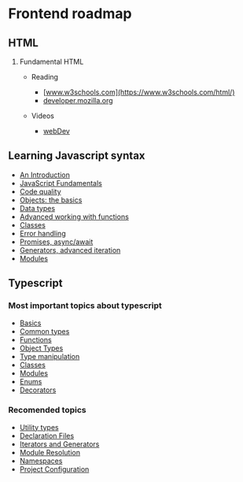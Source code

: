 # Frontend roadmap

## HTML

1.  Fundamental HTML

    -   Reading

        -   [www.w3schools.com](https://www.w3schools.com/html/)
        -   [developer.mozilla.org](https://developer.mozilla.org/en-US/docs/Web/HTML)

    -   Videos
        -   [webDev](https://www.youtube.com/playlist?list=PLNkWIWHIRwMFtHHg0amAgocYP-kZypbY7)

## Learning Javascript syntax

-   [An Introduction](https://javascript.info/getting-started)
-   [JavaScript Fundamentals](https://javascript.info/first-steps)
-   [Code quality](https://javascript.info/code-quality)
-   [Objects: the basics](https://javascript.info/object-basics)
-   [Data types](https://javascript.info/data-types)
-   [Advanced working with functions](https://javascript.info/advanced-functions)
-   [Classes](https://javascript.info/classes)
-   [Error handling](https://javascript.info/error-handling)
-   [Promises, async/await](https://javascript.info/async)
-   [Generators, advanced iteration](https://javascript.info/generators-iterators)
-   [Modules](https://javascript.info/modules)

## Typescript

### Most important topics about typescript

-   [Basics](https://www.typescriptlang.org/docs/handbook/2/basic-types.html)
-   [Common types](https://www.typescriptlang.org/docs/handbook/2/everyday-types.html)
-   [Functions](https://www.typescriptlang.org/docs/handbook/2/functions.html)
-   [Object Types](https://www.typescriptlang.org/docs/handbook/2/objects.html)
-   [Type manipulation](https://www.typescriptlang.org/docs/handbook/2/types-from-types.html)
-   [Classes](https://www.typescriptlang.org/docs/handbook/2/classes.html)
-   [Modules](https://www.typescriptlang.org/docs/handbook/2/modules.html)
-   [Enums](https://www.typescriptlang.org/docs/handbook/enums.html)
-   [Decorators](https://www.typescriptlang.org/docs/handbook/decorators.html)

### Recomended topics

-   [Utility types](https://www.typescriptlang.org/docs/handbook/utility-types.html)
-   [Declaration Files](https://www.typescriptlang.org/docs/handbook/declaration-files/introduction.html)
-   [Iterators and Generators](https://www.typescriptlang.org/docs/handbook/iterators-and-generators.html)
-   [Module Resolution](https://www.typescriptlang.org/docs/handbook/module-resolution.html)
-   [Namespaces](https://www.typescriptlang.org/docs/handbook/namespaces.html)
-   [Project Configuration](https://www.typescriptlang.org/docs/handbook/tsconfig-json.html)
